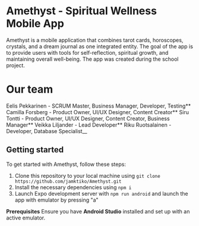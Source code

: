 # Amethyst - Spiritual Wellness Mobile App

Amethyst is a mobile application that combines tarot cards, horoscopes, crystals, and a dream journal as one integrated entity. The goal of the app is to provide users with tools for self-reflection, spiritual growth, and maintaining overall well-being. The app was created during the school project.

# Our team

Eelis Pekkarinen - SCRUM Master, Business Manager, Developer, Testing**
Camilla Forsberg - Product Owner, UI/UX Designer, Content Creator**
Siru Tontti - Product Owner, UI/UX Designer, Content Creator, Business Manager**
Veikka Liljander - Lead Developer**
Riku Ruotsalainen - Developer, Database Specialist\_\_

## Getting started

To get started with Amethyst, follow these steps:

1. Clone this repository to your local machine using `git clone https://github.com/jamktiko/Amethyst.git`
2. Install the necessary dependencies using `npm i`
3. Launch Expo development server with `npm run android` and launch the app with emulator by pressing "a"

**Prerequisites**
Ensure you have **Android Studio** installed and set up with an active emulator.
